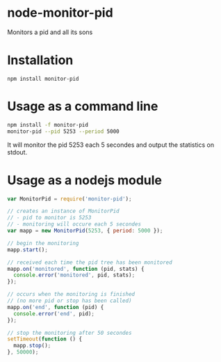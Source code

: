 node-monitor-pid
================

Monitors a pid and all its sons

Installation
================

```
npm install monitor-pid
```

Usage as a command line
=======================

```sh
npm install -f monitor-pid
monitor-pid --pid 5253 --period 5000
```

It will monitor the pid 5253 each 5 secondes and output the statistics on stdout.

Usage as a nodejs module
========================

```js
var MonitorPid = require('monitor-pid');

// creates an instance of MonitorPid
// - pid to monitor is 5253
// - monitoring will occure each 5 secondes
var mapp = new MonitorPid(5253, { period: 5000 });

// begin the monitoring
mapp.start();

// received each time the pid tree has been monitored
mapp.on('monitored', function (pid, stats) {
  console.error('monitored', pid, stats);
});

// occurs when the monitoring is finished
// (no more pid or stop has been called)
mapp.on('end', function (pid) {
  console.error('end', pid);
});

// stop the monitoring after 50 secondes
setTimeout(function () {
  mapp.stop();
}, 50000);
```

